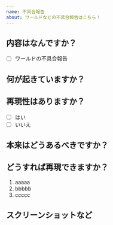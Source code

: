 ```yaml
---
name: 不具合報告 
about: ワールドなどの不具合報告はこちら！ 
---
```


## 内容はなんですか？

<!--  該当するほうの[ ]の中にxを書いて [x] にしてください -->

- [ ] ワールドの不具合報告

## 何が起きていますか？

<!-- 何が起きているか簡潔に書いてください -->

## 再現性はありますか？

<!--  該当するほうの[ ]の中にxを書いて [x] にしてください -->

- [ ] はい
- [ ] いいえ

## 本来はどうあるべきですか？

<!-- 期待される動作を簡潔に書いてください -->

## どうすれば再現できますか？

1. aaaaa
2. bbbbb
3. ccccc

## スクリーンショットなど

<!-- Crtl + Vでスクリーンショットの貼り付けが可能です -->